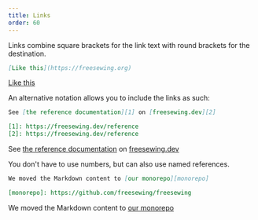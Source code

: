 ```yaml
---
title: Links
order: 60
---
```


Links combine square brackets for the link text with round brackets for the destination.

```md
[Like this](https://freesewing.org)
```

[Like this](https://freesewing.org)

An alternative notation allows you to include the links as such:

```md
See [the reference documentation][1] on [freesewing.dev][2]

[1]: https://freesewing.dev/reference
[2]: https://freesewing.dev/reference
```

See [the reference documentation][1] on [freesewing.dev][2]

[1]: https://freesewing.dev/reference

[2]: https://freesewing.dev/reference

You don't have to use numbers, but can also use named references.

```md
We moved the Markdown content to [our monorepo][monorepo]

[monorepo]: https://github.com/freesewing/freesewing
```

We moved the Markdown content to [our monorepo][monorepo]

[monorepo]: https://github.com/freesewing/freesewing
